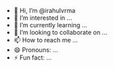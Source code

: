 - 👋 Hi, I’m @irahulvrma
- 👀 I’m interested in ...
- 🌱 I’m currently learning ...
- 💞️ I’m looking to collaborate on ...
- 📫 How to reach me ...
- 😄 Pronouns: ...
- ⚡ Fun fact: ...

<!---
irahulvrma/irahulvrma is a ✨ special ✨ repository because its `README.md` (this file) appears on your GitHub profile.
You can click the Preview link to take a look at your changes.
--->

